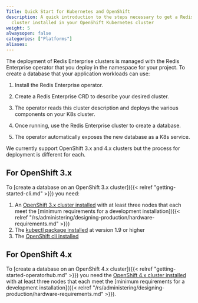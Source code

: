 ```yaml
---
Title: Quick Start for Kubernetes and OpenShift
description: A quick introduction to the steps necessary to get a Redis Enterprise
  cluster installed in your OpenShift Kubernetes cluster
weight: 5
alwaysopen: false
categories: ["Platforms"]
aliases:
---
```

The deployment of Redis Enterprise clusters is managed with the Redis Enterprise operator that you deploy in the namespace for your project.
To create a database that your application
workloads can use:

1. Install the Redis Enterprise operator.

1. Create a Redis Enterprise CRD to describe your desired cluster.

1. The operator reads this cluster description and deploys the various components on your K8s cluster.

1. Once running, use the Redis Enterprise cluster to create a database.

1. The operator automatically exposes the new database as a K8s service.

We currently support OpenShift 3.x and 4.x clusters but the process for deployment is different for each.

## For OpenShift 3.x

To [create a database on an OpenShift 3.x cluster]({{< relref "getting-started-cli.md" >}}) you need:

1. An [OpenShift 3.x cluster installed](https://docs.openshift.com/container-platform/3.11/welcome/index.html) with at least three nodes that each meet the [minimum requirements for a development installation]({{< relref "/rs/administering/designing-production/hardware-requirements.md" >}})
1. The [kubectl package installed](https://kubernetes.io/docs/tasks/tools/install-kubectl/) at version 1.9 or higher
1. The [OpenShift cli installed](https://docs.openshift.com/online/starter/cli_reference/openshift_cli/getting-started-cli.html#cli-installing-cli_cli-developer-commands)

## For OpenShift 4.x

To [create a database on an OpenShift 4.x cluster]({{< relref "getting-started-operatorhub.md" >}}) you need the [OpenShift 4.x cluster installed](https://docs.openshift.com/container-platform/4.3/welcome/index.html) with at least three nodes that each meet the [minimum requirements for a development installation]({{< relref "/rs/administering/designing-production/hardware-requirements.md" >}}).
